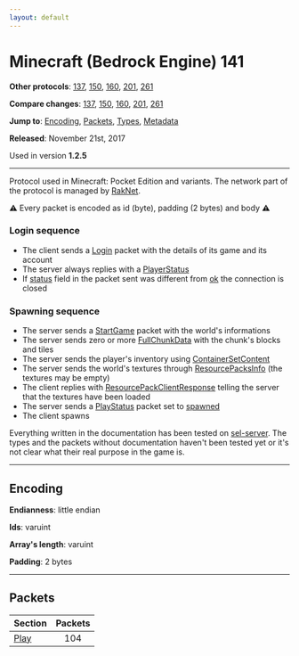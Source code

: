 ```yaml
---
layout: default
---
```


# Minecraft (Bedrock Engine) 141

**Other protocols**: [137](./bedrock141), [150](./bedrock141), [160](./bedrock141), [201](./bedrock141), [261](./bedrock141)

**Compare changes**: [137](../diff/bedrock/137-141), [150](../diff/bedrock/141-150), [160](../diff/bedrock/141-160), [201](../diff/bedrock/141-201), [261](../diff/bedrock/141-261)

**Jump to**: [Encoding](#encoding), [Packets](#packets), [Types](bedrock141/types), [Metadata](bedrock141/metadata)

**Released**: November 21st, 2017

Used in version **1.2.5**

-----
Protocol used in Minecraft: Pocket Edition and variants. The network part of the protocol is managed by [RakNet](../raknet/8.html).

⚠ Every packet is encoded as id (byte), padding (2 bytes) and body ⚠

### Login sequence
+ The client sends a [Login](#play_login) packet with the details of its game and its account
+ The server always replies with a [PlayerStatus](#play_play-status)
+ If [status](#play_play-status_status) field in the packet sent was different from [ok](#play_play-status_status_ok) the connection is closed

### Spawning sequence
+ The server sends a [StartGame](#play_start-game) packet with the world's informations
+ The server sends zero or more [FullChunkData](#play_full-chunk-data) with the chunk's blocks and tiles
+ The server sends the player's inventory using [ContainerSetContent](#play_container-set-content)
+ The server sends the world's textures through [ResourcePacksInfo](#play_resource-packs-info) (the textures may be empty)
+ The client replies with [ResourcePackClientResponse](#play_resource-pack-client-response) telling the server that the textures have been loaded
+ The server sends a [PlayStatus](#play_play-status) packet set to [spawned](#play_play-status_status_spawned)
+ The client spawns

Everything written in the documentation has been tested on [sel-server](https://github.com/sel-project/sel-server). The types and the packets without documentation haven't been tested yet or it's not clear what their real purpose in the game is.

-----
## Encoding

**Endianness**: little endian

**Ids**: varuint

**Array's length**: varuint

**Padding**: 2 bytes

-----
## Packets

Section | Packets
---|:---:
[Play](bedrock141/play) | 104
